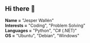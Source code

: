## Hi there 👋

<p align="left">
  <strong>Name =</strong> "Jesper Wallén"<br>
  <strong>Interests =</strong> "Coding", "Problem Solving"<br>
  <strong>Languages =</strong> "Python", "C# (.NET)"<br>
  <strong>OS =</strong> "Ubuntu", "Debian", "Windows"
</p>

